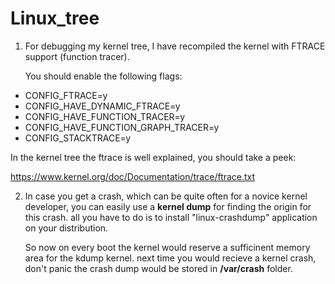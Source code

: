 Linux_tree
==========

1) For debugging my kernel tree, I have recompiled the kernel with FTRACE support (function tracer).

   You should enable the following flags:

* CONFIG_FTRACE=y
* CONFIG_HAVE_DYNAMIC_FTRACE=y
* CONFIG_HAVE_FUNCTION_TRACER=y
* CONFIG_HAVE_FUNCTION_GRAPH_TRACER=y
* CONFIG_STACKTRACE=y

In the kernel tree the ftrace is well explained, you should take a peek:

https://www.kernel.org/doc/Documentation/trace/ftrace.txt

2) In case you get a crash, which can be quite often for a novice kernel developer,
   you can easily use a **kernel dump** for finding the origin for this crash. 
   all you have to do is to install "linux-crashdump" application on your distribution.
   
   So now on every boot the kernel would reserve a sufficinent memory area for the kdump kernel.
   next time you would recieve a kernel crash, don't panic the crash dump would be stored in 
   **/var/crash** folder.
